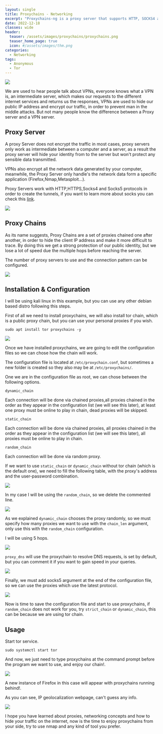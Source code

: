 ```yaml
---
layout: single
title: Proxychains - Networking
excerpt: "Proxychains-ng is a proxy server that supports HTTP, SOCKS4 and SOCKS5 internet protocols, and that works on Linux / GNU, BSD and Mac OS X distributions. Proxychains-ng allows any TCP connection made by a given program to follow a series of proxies up your destiny. In today's post, we are going to cover the installation, configuration and usage of proxychains in kali linux."
date: 2022-12-18
classes: wide
header:
  teaser: /assets/images/proxychains/proxychains.png
  teaser_home_page: true
  icon: #/assets/images/thm.png
categories:
  - Networking
tags:
  - Anonymous
  - Tor
---
```


![](/assets/images/proxychains/proxychains.png)

We are used to hear people talk about VPNs, everyone knows what a VPN is, an intermediate server, which makes our requests to the different internet services and returns us the responses, VPNs are used to hide our public IP address and encrypt our traffic, in order to prevent man in the middle attacks. But not many people know the difference between a Proxy server and a VPN server. 

## Proxy Server

A proxy Server does not encrypt the traffic in most cases, proxy servers only work as intermediate between a computer and a server, as a result the proxy server will hide your identity from to the server but won't protect any sensible data transmitted.

VPNs also encrypt all the network data generated by your computer, meanwhile, the Proxy Server only handle's the network data form a specific application (Firefox,Nmap,Metasploit...).

Proxy Servers work with HTTP,HTTPS,Socks4 and Socks5 protocols in order to create the tunnels, if you want to learn more about socks you can check this [link](https://securityintelligence.com/posts/socks-proxy-primer-what-is-socks5-and-why-should-you-use-it/).

![](/assets/images/proxychains/slayer0x.png)

## Proxy Chains

As its name suggests, Proxy Chains are a set of proxies chained one after another, in order to hide the client IP address and make it more difficult to trace.
By doing this we get a strong protection of our public identity, but we lose a lot of speed due the multiple hops before reaching the server.  

The number of proxy servers to use and the connection pattern can be configured.

![](/assets/images/proxychains/pattern.jpg)

## Installation & Configuration

I will be using kali linux in this example, but you can use any other debian based distro following this steps.

First of all we need to install proxychains, we will also install tor chain, which is a public proxy chain, but you can use your personal proxies if you wish.

`sudo apt install tor proxychains -y`

![](/assets/images/proxychains/installation.PNG)

Once we have installed proxychains, we are going to edit the configuration files so we can chose how the chain will work.

The configuration file is located at `/etc/proxychain.conf`, but sometimes a new folder is created so they also may be at `/etc/proxychains/`.

One we are in the configuration file as root, we can chose between the following options.

`dynamic_chain`

Each connection will be done via chained proxies,all proxies chained in the order as they appear in the configuration list (we will see this later), at least one proxy must be online to play in chain, dead proxies will be skipped.

`static_chain`

Each connection will be done via chained proxies, all proxies chained in the order as they appear in the configuration list (we will see this later), all proxies must be online to play in chain.

`random_chain`

Each connection will be done via random proxy.


If we want to use `static_chain` or `dynamic_chain` without tor chain (which is the default one), we need to fill the following table, with the proxy's address and the user-password combination.

![](/assets/images/proxychains/table.PNG)


In my case I will be using the `random_chain`, so we delete the commented line.

![](/assets/images/proxychains/dynamic.PNG)

As we explained `dynamic_chain` chooses the proxy randomly, so we must specify how many proxies we want to use with the `chain_len` argument, only use this with the `random_chain` configuration.

I will be using 5 hops.

![](/assets/images/proxychains/length.PNG)

`proxy_dns` will use the proxychain to resolve DNS requests, is set by default, but you can comment it if you want to gain speed in your queries.

![](/assets/images/proxychains/proxydns.PNG)

Finally, we must add socks5 argument at the end of the configuration file, so we can use the proxies which use the latest protocol. 

![](/assets/images/proxychains/socks.PNG)

Now is time to save the configuration file and start to use proxychains, if `random_chain` does not work for you, try `strict_chain` or `dynamic_chain`, this can be because we are using tor chain.

## Usage

Start tor service.

`sudo systemctl start tor`

And now, we just need to type proxychains at the command prompt before the program we want to use, and enjoy our chain!.

![](/assets/images/proxychains/proxychainscmd.PNG)

A new instance of Firefox in this case will appear with proxychains running behind!.

As you can see, IP geolocalization webpage, can't guess any info.

![](/assets/images/proxychains/IP.PNG)

I hope you have learned about proxies, networking concepts and how to hide your traffic on the internet, now is the time to enjoy proxychains from your side, try to use nmap and any kind of tool you prefer.